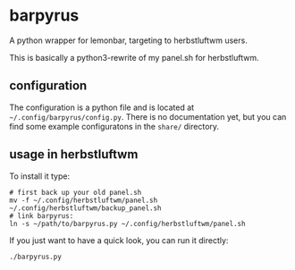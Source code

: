# barpyrus
A python wrapper for lemonbar, targeting to herbstluftwm users.

This is basically a python3-rewrite of my panel.sh for herbstluftwm.

## configuration
The configuration is a python file and is located at
`~/.config/barpyrus/config.py`. There is no documentation yet, but you can find
some example configuratons in the `share/` directory.

## usage in herbstluftwm
To install it type:
```
# first back up your old panel.sh
mv -f ~/.config/herbstluftwm/panel.sh ~/.config/herbstluftwm/backup_panel.sh
# link barpyrus:
ln -s ~/path/to/barpyrus.py ~/.config/herbstluftwm/panel.sh
```

If you just want to have a quick look, you can run it directly:
```
./barpyrus.py
```
